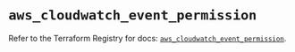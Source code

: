 # `aws_cloudwatch_event_permission`

Refer to the Terraform Registry for docs: [`aws_cloudwatch_event_permission`](https://registry.terraform.io/providers/hashicorp/aws/5.61.0/docs/resources/cloudwatch_event_permission).
